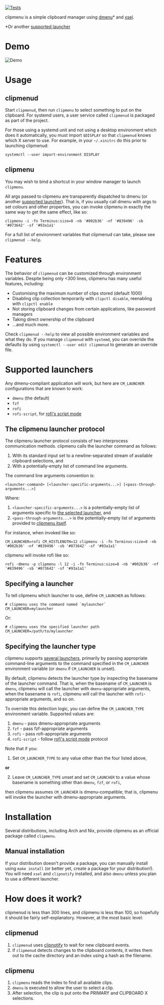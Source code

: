 [![Tests](https://img.shields.io/travis/cdown/clipmenu/develop.svg)](https://travis-ci.org/cdown/clipmenu)

clipmenu is a simple clipboard manager using [dmenu][]* and [xsel][].

*Or another [supported launcher](#supported-launchers)

# Demo

![Demo](https://cloud.githubusercontent.com/assets/660663/24079784/6f76da94-0c88-11e7-8251-40b1f02ebf3c.gif)

# Usage

## clipmenud

Start `clipmenud`, then run `clipmenu` to select something to put on the
clipboard. For systemd users, a user service called `clipmenud` is packaged as
part of the project.

For those using a systemd unit and not using a desktop environment which does
it automatically, you must import `$DISPLAY` so that `clipmenud` knows which X
server to use. For example, in your `~/.xinitrc` do this prior to launching
clipmenud:

    systemctl --user import-environment DISPLAY

## clipmenu

You may wish to bind a shortcut in your window manager to launch `clipmenu`.

All args passed to clipmenu are transparently dispatched to dmenu (or another
[supported launcher](#supported-launchers)). That is, if you usually call dmenu
with args to set colours and other properties, you can invoke clipmenu in
exactly the same way to get the same effect, like so:

    clipmenu -i -fn Terminus:size=8 -nb '#002b36' -nf '#839496' -sb '#073642' -sf '#93a1a1'

For a full list of environment variables that clipmenud can take, please see
`clipmenud --help`.

# Features

The behavior of `clipmenud` can be customized through environment variables.
Despite being only <300 lines, clipmenu has many useful features, including:

* Customising the maximum number of clips stored (default 1000)
* Disabling clip collection temporarily with `clipctl disable`, reenabling with
  `clipctl enable`
* Not storing clipboard changes from certain applications, like password
  managers
* Taking direct ownership of the clipboard
* ...and much more.

Check `clipmenud --help` to view all possible environment variables and what
they do. If you manage `clipmenud` with `systemd`, you can override the
defaults by using `systemctl --user edit clipmenud` to generate an override
file.

# Supported launchers

Any dmenu-compliant application will work, but here are `CM_LAUNCHER`
configurations that are known to work:

- `dmenu` (the default)
- `fzf`
- `rofi`
- `rofi-script`, for [rofi's script mode][]

## The clipmenu launcher protocol

The clipmenu launcher protocol consists of two interprocess communication
methods.  clipmenu calls the launcher command as follows:

1. With its standard input set to a newline-separated stream of available
   clipboard selections, and
2. With a potentially-empty list of command line arguments.

The command line arguments convention is:

    <launcher-command> [<launcher-specific-arguments...>] [<pass-through-arguments...>]

Where:

1. `<launcher-specific-arguments...>` is a potentially-empty list of arguments
   specific to [the selected launcher](#specifying-a-launcher), and
2. `<pass-through-arguments...>` is the potentially-empty list of arguments
   provided to [clipmenu itself](#clipmenu).

For instance, when invoked like so:

    CM_LAUNCHER=rofi CM_HISTLENGTH=12 clipmenu -i -fn Terminus:size=8 -nb '#002b36' -nf '#839496' -sb '#073642' -sf '#93a1a1'

clipmenu will invoke rofi like so:

    rofi -dmenu -p clipmenu -l 12 -i -fn Terminus:size=8 -nb '#002b36' -nf '#839496' -sb '#073642' -sf '#93a1a1'

## Specifying a launcher

To tell clipmenu which launcher to use, define `CM_LAUNCHER` as follows:

    # clipmenu uses the command named `mylauncher`
    CM_LAUNCHER=mylauncher

Or:

    # clipmenu uses the specified launcher path
    CM_LAUNCHER=/path/to/mylauncher

## Specifying the launcher type

clipmenu supports [several launchers](#supported-launchers), primarily by
passing appropriate command-line arguments to the command specified in the
`CM_LAUNCHER` environment variable (or `dmenu` if `CM_LAUNCHER` is unset).

By default, clipmenu detects the launcher type by inspecting the basename of
the launcher command.  That is, when the basename of `CM_LAUNCHER` is `dmenu`,
clipmenu will call the launcher with `dmenu`-appropriate arguments, when the
basename is `rofi`, clipmenu will call the launcher with `rofi`-appropriate
arguments, and so on.

To override this detection logic, you can define the `CM_LAUNCHER_TYPE`
environment variable.  Supported values are:

1. `dmenu` - pass dmenu-appropriate arguments
2. `fzf` - pass fzf-appropriate arguments
3. `rofi` - pass rofi-appropriate arguments
4. `rofi-script` - follow [rofi's script mode][] protocol

Note that if you:

1. Set `CM_LAUNCHER_TYPE` to any value other than the four listed above,

**or**

2. Leave `CM_LAUNCHER_TYPE` unset and set `CM_LAUNCHER` to a value whose
   basename is something other than `dmenu`, `fzf`, or `rofi`,

then clipmenu assumes `CM_LAUNCHER` is dmenu-compatible; that is, clipmenu
will invoke the launcher with dmenu-appropriate arguments.

# Installation

Several distributions, including Arch and Nix, provide clipmenu as an official
package called `clipmenu`.

## Manual installation

If your distribution doesn't provide a package, you can manually install using
`make install` (or better yet, create a package for your distribution!). You
will need `xsel` and `clipnotify` installed, and also `dmenu` unless you plan
to use a different launcher.

# How does it work?

clipmenud is less than 300 lines, and clipmenu is less than 100, so hopefully
it should be fairly self-explanatory. However, at the most basic level:

## clipmenud

1. `clipmenud` uses [clipnotify](https://github.com/cdown/clipnotify) to wait
   for new clipboard events.
2. If `clipmenud` detects changes to the clipboard contents, it writes them out
   to the cache directory and an index using a hash as the filename.

## clipmenu

1. `clipmenu` reads the index to find all available clips.
2. `dmenu` is executed to allow the user to select a clip.
3. After selection, the clip is put onto the PRIMARY and CLIPBOARD X
   selections.

[dmenu]: http://tools.suckless.org/dmenu/
[rofi]: https://github.com/DaveDavenport/Rofi
[xsel]: http://www.vergenet.net/~conrad/software/xsel/
[rofi's script mode]: https://github.com/davatorium/rofi-scripts/tree/master/mode-scripts

